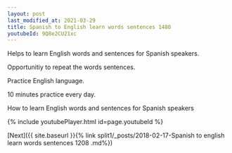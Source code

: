 ```yaml
---
layout: post
last_modified_at: 2021-03-29
title: Spanish to English learn words sentences 1480 
youtubeId: 9Q8e2CU21xc
---
```

 
 
Helps to learn English words and sentences for Spanish speakers.

Opportunitiy to repeat the words sentences. 

Practice English language. 
 
10 minutes practice every day. 
 
How to learn English words and sentences for Spanish speakers 
 
{% include youtubePlayer.html id=page.youtubeId %}
 
 
[Next]({{ site.baseurl }}{% link  split1/_posts/2018-02-17-Spanish to english learn words sentences 1208 .md%})
 
